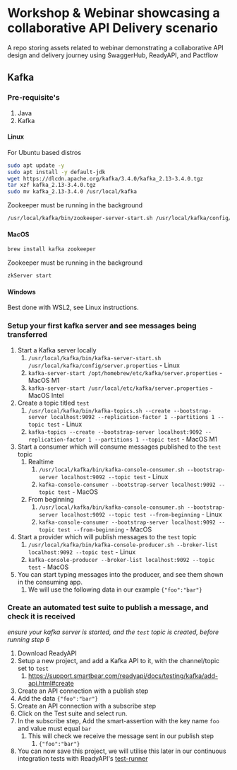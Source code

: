 # Workshop & Webinar showcasing a collaborative API Delivery scenario

A repo storing assets related to webinar demonstrating a collaborative API design and delivery journey using SwaggerHub, ReadyAPI, and Pactflow

## Kafka

### Pre-requisite's


1. Java
2. Kafka

#### Linux

For Ubuntu based distros

```sh
sudo apt update -y 
sudo apt install -y default-jdk
wget https://dlcdn.apache.org/kafka/3.4.0/kafka_2.13-3.4.0.tgz
tar xzf kafka_2.13-3.4.0.tgz 
sudo mv kafka_2.13-3.4.0 /usr/local/kafka
```

Zookeeper must be running in the background

```sh
/usr/local/kafka/bin/zookeeper-server-start.sh /usr/local/kafka/config/zookeeper.properties
```

#### MacOS

```sh
brew install kafka zookeeper
```

Zookeeper must be running in the background

```sh
zkServer start
```

#### Windows

Best done with WSL2, see Linux instructions.

### Setup your first kafka server and see messages being transferred

1. Start a Kafka server locally
   1. `/usr/local/kafka/bin/kafka-server-start.sh /usr/local/kafka/config/server.properties` - Linux
   2. `kafka-server-start /opt/homebrew/etc/kafka/server.properties` - MacOS M1
   3. `kafka-server-start /usr/local/etc/kafka/server.properties` - MacOS Intel
2. Create a topic titled `test`
   1. `/usr/local/kafka/bin/kafka-topics.sh --create --bootstrap-server localhost:9092 --replication-factor 1 --partitions 1 --topic test` - Linux
   2. `kafka-topics --create --bootstrap-server localhost:9092 --replication-factor 1 --partitions 1 --topic test` - MacOS M1
3. Start a consumer which will consume messages published to the `test` topic
   1. Realtime
      1. `/usr/local/kafka/bin/kafka-console-consumer.sh --bootstrap-server localhost:9092 --topic test` - Linux
      2. `kafka-console-consumer --bootstrap-server localhost:9092 --topic test` - MacOS
   2. From beginning
      1. `/usr/local/kafka/bin/kafka-console-consumer.sh --bootstrap-server localhost:9092 --topic test --from-beginning`  - Linux
      2. `kafka-console-consumer --bootstrap-server localhost:9092 --topic test --from-beginning` - MacOS
4. Start a provider which will publish messages to the `test` topic
   1. `/usr/local/kafka/bin/kafka-console-producer.sh --broker-list localhost:9092 --topic test` - Linux
   2. `kafka-console-producer --broker-list localhost:9092 --topic test` - MacOS
5. You can start typing messages into the producer, and see them shown in the consuming app.
   1. We will use the following data in our example `{"foo":"bar"}`

### Create an automated test suite to publish a message, and check it is received  

_ensure your kafka server is started, and the `test` topic is created, before running step 6_

1. Download ReadyAPI
2. Setup a new project, and add a Kafka API to it, with the channel/topic set to `test`
   1. https://support.smartbear.com/readyapi/docs/testing/kafka/add-api.html#create
3. Create an API connection with a publish step
4. Add the data `{"foo":"bar"}`
5. Create an API connection with a subscribe step
6. Click on the Test suite and select run.
7. In the subscribe step, Add the smart-assertion with the key name `foo` and value must equal `bar`
   1. This will check we receive the message sent in our publish step
      1. `{"foo":"bar"}`
8. You can now save this project, we will utilise this later in our continuous integration tests with ReadyAPI's [test-runner](https://support.smartbear.com/readyapi/docs/functional/running/automating/about.html)